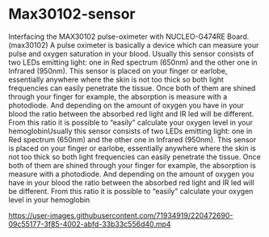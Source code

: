 # Max30102-sensor
Interfacing the MAX30102 pulse-oximeter with NUCLEO-G474RE Board.
(max30102) A pulse oximeter is basically a device which can measure your pulse and oxygen saturation in your blood. 
Usually this sensor consists of two LEDs emitting light: one in Red spectrum (650nm) and the other one in Infrared (950nm). This sensor is placed on your finger or earlobe, essentially anywhere where the skin is not too thick so both light frequencies can easily penetrate the tissue. Once both of them are shined through your finger for example, the absorption is measure with a photodiode. And depending on the amount of oxygen you have in your blood the ratio between the absorbed red light and IR led will be different. From this ratio it is possible to “easily” calculate your oxygen level in your hemoglobinUsually this sensor consists of two LEDs emitting light: one in Red spectrum (650nm) and the other one in Infrared (950nm). This sensor is placed on your finger or earlobe, essentially anywhere where the skin is not too thick so both light frequencies can easily penetrate the tissue. Once both of them are shined through your finger for example, the absorption is measure with a photodiode. And depending on the amount of oxygen you have in your blood the ratio between the absorbed red light and IR led will be different. From this ratio it is possible to “easily” calculate your oxygen level in your hemoglobin




https://user-images.githubusercontent.com/71934919/220472690-09c55177-3f85-4002-abfd-33b33c556d40.mp4

